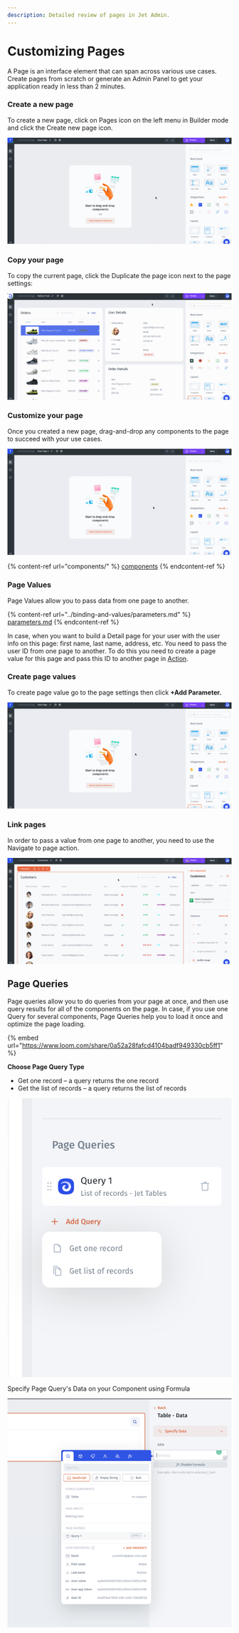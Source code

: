 ```yaml
---
description: Detailed review of pages in Jet Admin.
---
```


# Customizing Pages

A Page is an interface element that can span across various use cases. Create pages from scratch or generate an Admin Panel to get your application ready in less than 2 minutes.

### Create a new page

To create a new page, click on Pages icon on the left menu in Builder mode and click the Create new page icon.

![](../../.gitbook/assets/testgif22.gif)

### Copy your page

To copy the current page, click the Duplicate the page icon next to the page settings:

![](../../.gitbook/assets/testgif72.gif)

### Customize your page

Once you created a new page, drag-and-drop any components to the page to succeed with your use cases.

![](../../.gitbook/assets/testgif23.gif)

{% content-ref url="components/" %}
[components](components/)
{% endcontent-ref %}

### Page Values

Page Values allow you to pass data from one page to another.&#x20;

{% content-ref url="../binding-and-values/parameters.md" %}
[parameters.md](../binding-and-values/parameters.md)
{% endcontent-ref %}

In case, when you want to build a Detail page for your user with the user info on this page: first name, last name, address, etc. You need to pass the user ID from one page to another. To do this you need to create a page value for this page and pass this ID to another page in [Action](actions.md).&#x20;

### Create page values

To create page value go to the page settings then click **+Add Parameter.**

![](../../.gitbook/assets/testgif24.gif)

### Link pages

In order to pass a value from one page to another, you need to use the Navigate to page action.

![](../../.gitbook/assets/testgif25.gif)

## Page Queries

Page queries allow you to do queries from your page at once, and then use query results for all of the components on the page. In case, if you use one Query for several components, Page Queries help you to load it once and optimize the page loading.

{% embed url="https://www.loom.com/share/0a52a28fafcd4104badf949330cb5ff1" %}

**Choose Page Query Type**

* Get one record – a query returns the one record&#x20;
* Get the list of records – a query returns the list of records

![](<../../.gitbook/assets/image (1) (1).png>)

Specify Page Query's Data on your Component using Formula

![](<../../.gitbook/assets/image (2) (1).png>)

